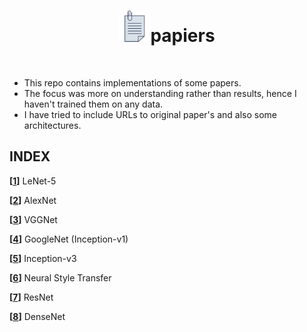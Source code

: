<h1 align="center"><img width="50px" src="assets/icon.svg" alt="icon svg"></img>papiers</h1></br>

- This repo contains implementations of some papers.
- The focus was more on understanding rather than results, hence I haven't trained them on any data.
- I have tried to include URLs to original paper's and also some architectures.

## INDEX

**[[1](https://github.com/adiMallya/papiere/tree/master/nn/LeNet-5)]** LeNet-5 

**[[2](https://github.com/adiMallya/papiere/tree/master/nn/AlexNet)]** AlexNet 
 
**[[3](https://github.com/adiMallya/papiere/tree/master/nn/VGGNet)]** VGGNet 

**[[4](https://github.com/adiMallya/papiere/tree/master/nn/GoogleNet)]** GoogleNet (Inception-v1) 

**[[5](https://github.com/adiMallya/papiere/tree/master/nn/Inception-v3)]** Inception-v3 

**[[6](https://github.com/adiMallya/papiere/tree/master/style_transfer)]** Neural Style Transfer 

**[[7](https://github.com/adiMallya/papiere/tree/master/nn/ResNet)]** ResNet

**[[8](https://github.com/adiMallya/papiere/tree/master/nn/DenseNet)]** DenseNet
